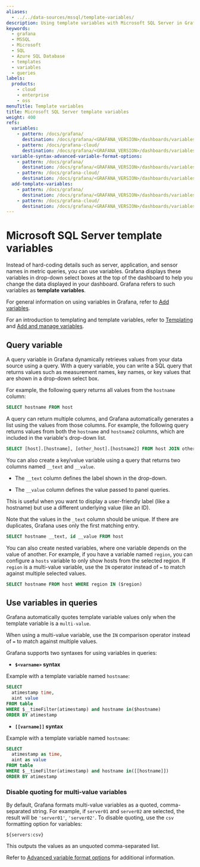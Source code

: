 ```yaml
---
aliases:
  - ../../data-sources/mssql/template-variables/
description: Using template variables with Microsoft SQL Server in Grafana
keywords:
  - grafana
  - MSSQL
  - Microsoft
  - SQL
  - Azure SQL Database
  - templates
  - variables
  - queries
labels:
  products:
    - cloud
    - enterprise
    - oss
menuTitle: Template variables
title: Microsoft SQL Server template variables
weight: 400
refs:
  variables:
    - pattern: /docs/grafana/
      destination: /docs/grafana/<GRAFANA_VERSION>/dashboards/variables/
    - pattern: /docs/grafana-cloud/
      destination: /docs/grafana/<GRAFANA_VERSION>/dashboards/variables/
  variable-syntax-advanced-variable-format-options:
    - pattern: /docs/grafana/
      destination: /docs/grafana/<GRAFANA_VERSION>/dashboards/variables/variable-syntax/#advanced-variable-format-options
    - pattern: /docs/grafana-cloud/
      destination: /docs/grafana/<GRAFANA_VERSION>/dashboards/variables/variable-syntax/#advanced-variable-format-options
  add-template-variables:
    - pattern: /docs/grafana/
      destination: /docs/grafana/<GRAFANA_VERSION>/dashboards/variables/add-template-variables/
    - pattern: /docs/grafana-cloud/
      destination: /docs/grafana/<GRAFANA_VERSION>/dashboards/variables/add-template-variables/
---
```


# Microsoft SQL Server template variables

Instead of hard-coding details such as server, application, and sensor names in metric queries, you can use variables.
Grafana displays these variables in drop-down select boxes at the top of the dashboard to help you change the data displayed in your dashboard.
Grafana refers to such variables as **template variables**.

For general information on using variables in Grafana, refer to [Add variables](ref:add-template-variables).

For an introduction to templating and template variables, refer to [Templating](ref:variables) and [Add and manage variables](ref:add-template-variables).

## Query variable

A query variable in Grafana dynamically retrieves values from your data source using a query. With a query variable, you can write a SQL query that returns values such as measurement names, key names, or key values that are shown in a drop-down select box.

For example, the following query returns all values from the `hostname` column:

```sql
SELECT hostname FROM host
```

A query can return multiple columns, and Grafana automatically generates a list using the values from those columns. For example, the following query returns values from both the `hostname` and `hostname2` columns, which are included in the variable's drop-down list.

```sql
SELECT [host].[hostname], [other_host].[hostname2] FROM host JOIN other_host ON [host].[city] = [other_host].[city]
```

You can also create a key/value variable using a query that returns two columns named `__text` and `__value`.

- The `__text` column defines the label shown in the drop-down.

- The `__value` column defines the value passed to panel queries.

This is useful when you want to display a user-friendly label (like a hostname) but use a different underlying value (like an ID).

Note that the values in the `_text` column should be unique. If there are duplicates, Grafana uses only the first matching entry.

```sql
SELECT hostname __text, id __value FROM host
```

You can also create nested variables, where one variable depends on the value of another. For example, if you have a variable named `region`, you can configure a `hosts` variable to only show hosts from the selected region. If `region` is a multi-value variable, use the `IN` operator instead of `=` to match against multiple selected values.

```sql
SELECT hostname FROM host WHERE region IN ($region)
```

## Use variables in queries

Grafana automatically quotes template variable values only when the template variable is a `multi-value`.

When using a multi-value variable, use the `IN` comparison operator instead of `=` to match against multiple values.

Grafana supports two syntaxes for using variables in queries:

- **`$<varname>` syntax**

Example with a template variable named `hostname`:

```sql
SELECT
  atimestamp time,
  aint value
FROM table
WHERE $__timeFilter(atimestamp) and hostname in($hostname)
ORDER BY atimestamp
```

- **`[[varname]]` syntax**

Example with a template variable named `hostname`:

```sql
SELECT
  atimestamp as time,
  aint as value
FROM table
WHERE $__timeFilter(atimestamp) and hostname in([[hostname]])
ORDER BY atimestamp
```

### Disable quoting for multi-value variables

By default, Grafana formats multi-value variables as a quoted, comma-separated string. For example, if `server01` and `server02` are selected, the result will be `'server01'`, `'server02'`. To disable quoting, use the `csv` formatting option for variables:

```text
${servers:csv}
```

This outputs the values as an unquoted comma-separated list.

Refer to [Advanced variable format options](ref:variable-syntax-advanced-variable-format-options) for additional information.
